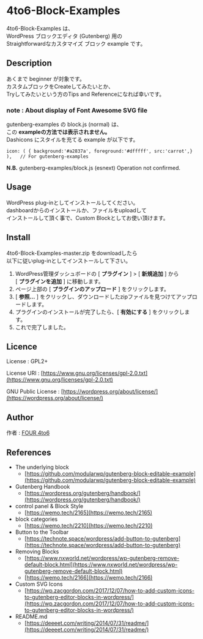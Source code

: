 4to6-Block-Examples
===
4to6-Block-Examples は、  
WordPress ブロックエディタ (Gutenberg) 用の  
Straightforwardなカスタマイズ ブロック example です。

## Description
あくまで beginner が対象です。  
カスタムブロックをCreateしてみたいとか、  
Tryしてみたいという方のTips and Referenceになれば幸いです。  

### note : About display of Font Awesome SVG file 
gutenberg-examples の block.js (normal) は、  
この **exampleの方法では表示されません。**    
Dashicons にスタイルを充てる example が以下です。
```
icon: ( { background:'#a2837a', foreground:'#dfffff', src:'carrot',} ),   // For gutenberg-examples
```
**N.B.** gutenberg-examples/block.js (esnext) Operation not confirmed. 
## Usage
WordPress plug-inとしてインストールしてください。  
dashboardからのインストールか、ファイルをuploadして  
インストールして頂く事で、Custom Blockとしてお使い頂けます。

## Install
4to6-Block-Examples-master.zip をdownloadしたら  
以下に従いplug-inとしてインストールして下さい。
1. WordPress管理ダッシュボードの [ **プラグイン** ] > [ **新規追加** ] から  
[ **プラグインを追加** ] に移動します。
1. ページ上部の [ **プラグインのアップロード** ] をクリックします。
1. [ **参照...** ] をクリックし、ダウンロードしたzipファイルを見つけてアップロードします。
1. プラグインのインストールが完了したら、[ **有効にする** ] をクリックします。
1. これで完了しました。

## Licence
License : GPL2+

License URI : [https://www.gnu.org/licenses/gpl-2.0.txt](https://www.gnu.org/licenses/gpl-2.0.txt)   

GNU Public License : [https://wordpress.org/about/license/](https://wordpress.org/about/license/) 

## Author

作者 : [FOUR 4to6](https://github.com/four4to6)

## References
- The underlying block
  - [https://github.com/modularwp/gutenberg-block-editable-example](https://github.com/modularwp/gutenberg-block-editable-example)
- Gutenberg Handbook
  - [https://wordpress.org/gutenberg/handbook/](https://wordpress.org/gutenberg/handbook/)
- control panel & Block Style
  - [https://wemo.tech/2165](https://wemo.tech/2165)
- block categories
  - [https://wemo.tech/2210](https://wemo.tech/2210)
- Button to the Toolbar
  - [https://technote.space/wordpress/add-button-to-gutenberg](https://technote.space/wordpress/add-button-to-gutenberg)
- Removing Blocks
  - [https://www.nxworld.net/wordpress/wp-gutenberg-remove-default-block.html](https://www.nxworld.net/wordpress/wp-gutenberg-remove-default-block.html)
  - [https://wemo.tech/2166](https://wemo.tech/2166)
- Custom SVG Icons
  - [https://wp.zacgordon.com/2017/12/07/how-to-add-custom-icons-to-gutenberg-editor-blocks-in-wordpress/](https://wp.zacgordon.com/2017/12/07/how-to-add-custom-icons-to-gutenberg-editor-blocks-in-wordpress/)
- README.md
  - [https://deeeet.com/writing/2014/07/31/readme/](https://deeeet.com/writing/2014/07/31/readme/)
